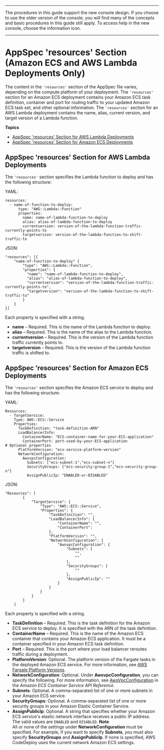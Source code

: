 --------

 The procedures in this guide support the new console design\. If you choose to use the older version of the console, you will find many of the concepts and basic procedures in this guide still apply\. To access help in the new console, choose the information icon\. 

--------

# AppSpec 'resources' Section \(Amazon ECS and AWS Lambda Deployments Only\)<a name="reference-appspec-file-structure-resources"></a>

 The content in the `'resources'` section of the AppSpec file varies, depending on the compute platform of your deployment\. The `'resources'` section for an Amazon ECS deployment contains your Amazon ECS task definition, container and port for routing traffic to your updated Amazon ECS task set, and other optional information\. The `'resources'` section for an AWS Lambda deployment contains the name, alias, current version, and target version of a Lambda function\. 

**Topics**
+ [AppSpec 'resources' Section for AWS Lambda Deployments](#reference-appspec-file-structure-resources-lambda)
+ [AppSpec 'resources' Section for Amazon ECS Deployments](#reference-appspec-file-structure-resources-ecs)

## AppSpec 'resources' Section for AWS Lambda Deployments<a name="reference-appspec-file-structure-resources-lambda"></a>

The `'resources'` section specifies the Lambda function to deploy and has the following structure:

YAML:

```
resources:
  - name-of-function-to-deploy:
      type: "AWS::Lambda::Function"
      properties:
        name: name-of-lambda-function-to-deploy
        alias: alias-of-lambda-function-to-deploy
        currentversion: version-of-the-lambda-function-traffic-currently-points-to
        targetversion: version-of-the-lambda-function-to-shift-traffic-to
```

JSON:

```
"resources": [{
    "name-of-function-to-deploy" {
        "type": "AWS::Lambda::Function",
        "properties": {
          "name": "name-of-lambda-function-to-deploy",
          "alias": "alias-of-lambda-function-to-deploy",
          "currentversion": "version-of-the-lambda-function-traffic-currently-points-to",
          "targetversion": "version-of-the-lambda-function-to-shift-traffic-to"
        }
    }
}]
```

Each property is specified with a string\. 
+ **name** – Required\. This is the name of the Lambda function to deploy\.
+ **alias** – Required\. This is the name of the alias to the Lambda function\.
+ **currentversion** – Required\. This is the version of the Lambda function traffic currently points to\.
+ **targetversion** – Required\. This is the version of the Lambda function traffic is shifted to\.

## AppSpec 'resources' Section for Amazon ECS Deployments<a name="reference-appspec-file-structure-resources-ecs"></a>

 The `'resources'` section specifies the Amazon ECS service to deploy and has the following structure: 

YAML:

```
Resources:
  - TargetService:
    Type: AWS::ECS::Service
    Properties:
      TaskDefinition: "task-definition-ARN"
      LoadBalancerInfo: 
        ContainerName: "ECS-container-name-for-your-ECS-application" 
        ContainerPort: port-used-by-your-ECS-application
# Optional properties
      PlatformVersion: "ecs-service-platform-version"
      NetworkConfiguration:
        AwsvpcConfiguration:
          Subnets: ["ecs-subnet-1","ecs-subnet-n"] 
          SecurityGroups: ["ecs-security-group-1","ecs-security-group-n"] 
          AssignPublicIp: "ENABLED-or-DISABLED"
```

JSON:

```
"Resources": [
		{
			"TargetService": {
				"Type": "AWS::ECS::Service",
				"Properties": {
					"TaskDefinition": "",
					"LoadBalancerInfo": {
						"ContainerName": "",
						"ContainerPort": 
					},
					"PlatformVersion": "",
					"NetworkConfiguration": {
						"AwsvpcConfiguration": {
							"Subnets": [
								"",
								""
							],
							"SecurityGroups": [
								""
							],
							"AssignPublicIp": ""
						}
					}
				}				
			}
		}
	]
```

Each property is specified with a string\. 
+ **TaskDefinition** – Required\. This is the task definition for the Amazon ECS service to deploy\. It is specified with the ARN of the task definition\.
+ **ContainerName** – Required\. This is the name of the Amazon ECS container that contains your Amazon ECS application\. It must be a container specified in your Amazon ECS task definition\.
+ **Port** – Required\. This is the port where your load balancer reroutes traffic during a deployment\.
+ **PlatformVersion**: Optional\. The platform version of the Fargate tasks in the deployed Amazon ECS service\. For more information, see [AWS Fargate Platform Versions](https://docs.aws.amazon.com/AmazonECS/latest/developerguide/platform_versions.html)\.
+  **NetworkConfiguration**: Optional\. Under **AwsvpcConfiguration**, you can specify the following\. For more information, see [AwsVpcConfiguration](https://docs.aws.amazon.com/AmazonECS/latest/APIReference/API_AwsVpcConfiguration.html) in the *Amazon ECS Container Service API Reference*\. 
  + **Subnets**: Optional\. A comma\-separated list of one or more subnets in your Amazon ECS service\.
  + **SecurityGroups**: Optional\. A comma\-separated list of one or more security groups in your Amazon Elastic Container Service\.
  + **AssignPublicIp**: Optional\. A string that specifies whether your Amazon ECS service's elastic network interface receives a public IP address\. The valid values are `ENABLED` and `DISABLED`\.
**Note**  
 All or none of the settings under **NetworkConfiguration** must be specified\. For example, if you want to specify **Subnets**, you must also specify **SecurityGroups** and **AssignPublicIp**\. If none is specified, AWS CodeDeploy uses the current network Amazon ECS settings\. 
